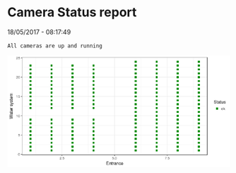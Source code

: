 Camera Status report
================
18/05/2017 - 08:17:49

    All cameras are up and running

![](camreport_files/figure-markdown_github/unnamed-chunk-2-1.png)
